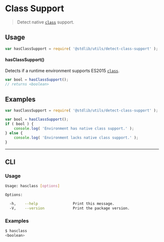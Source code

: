 # Class Support

> Detect native [`class`][class] support.


<!-- <usage> -->

## Usage

``` javascript
var hasClassSupport = require( '@stdlib/utils/detect-class-support' );
```

#### hasClassSupport()

Detects if a runtime environment supports ES2015 [`class`][class].

``` javascript
var bool = hasClassSupport();
// returns <boolean>
```

<!-- </usage> -->


<!-- <examples> -->

## Examples

``` javascript
var hasClassSupport = require( '@stdlib/utils/detect-class-support' );

var bool = hasClassSupport();
if ( bool ) {
    console.log( 'Environment has native class support.' );
} else {
    console.log( 'Environment lacks native class support.' );
}
```

<!-- </examples> -->


---

<!-- <cli> -->

## CLI

<!-- <usage> -->

### Usage

``` bash
Usage: hasclass [options]

Options:

  -h,    --help                Print this message.
  -V,    --version             Print the package version.
```

<!-- </usage> -->

<!-- <examples> -->

### Examples

``` bash
$ hasclass
<boolean>
```

<!-- </examples> -->

<!-- </cli> -->


<!-- <links> -->

[class]: https://developer.mozilla.org/en-US/docs/Web/JavaScript/Reference/Classes

<!-- </links> -->
